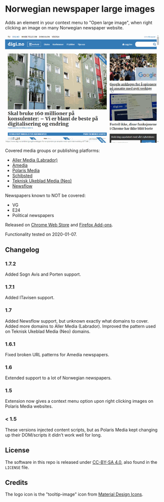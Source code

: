 # Norwegian newspaper large images

Adds an element in your context menu to "Open large image", when right clicking an image on many Norwegian newspaper website.

![Example usage](example.gif)

Covered media groups or publishing platforms:

- [Aller Media (Labrador)](https://www.aller.no/node/2323)
- [Amedia](http://www.amedia.no/virksomheten/vare-mediehus/)
- [Polaris Media](http://www.polarismedia.no/vare-selskaper/)
- [Schibsted](https://schibsted.com/)
- [Teknisk Ukeblad Media (Neo)](https://www.tumedia.no/)
- [Newsflow](https://www.newsflow.no/)

Newspapers known to NOT be covered:

- VG
- E24
- Political newspapers

Released on [Chrome Web Store](https://chrome.google.com/webstore/detail/eohpfbapbmhblpjcnjfikpmcdkkpkihg) and [Firefox Add-ons](https://addons.mozilla.org/en-US/firefox/addon/nn-large-images/).

Functionality tested on 2020-01-07.

## Changelog

### 1.7.2

Added Sogn Avis and Porten support.

### 1.7.1

Added ITavisen support.

### 1.7

Added Newsflow support, but unknown exactly what domains to cover.
Added more domains to Aller Media (Labrador).
Improved the pattern used on Teknisk Ukeblad Media (Neo) domains.

### 1.6.1

Fixed broken URL patterns for Amedia newspapers.

### 1.6

Extended support to a lot of Norwegian newspapers.

### 1.5

Extension now gives a context menu option upon right clicking images on Polaris Media websites.

### < 1.5

These versions injected content scripts, but as Polaris Media kept changing up their DOM/scripts it didn't work well for long.

## License

The software in this repo is released under [CC-BY-SA 4.0](https://creativecommons.org/licenses/by-sa/4.0/), also found in the `LICENSE` file.

## Credits

The logo icon is the "tooltip-image" icon from [Material Design Icons](https://materialdesignicons.com/).
